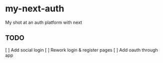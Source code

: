 # my-next-auth

My shot at an auth platform with next

## TODO

[ ] Add social login
[ ] Rework login & register pages
[ ] Add oauth through app